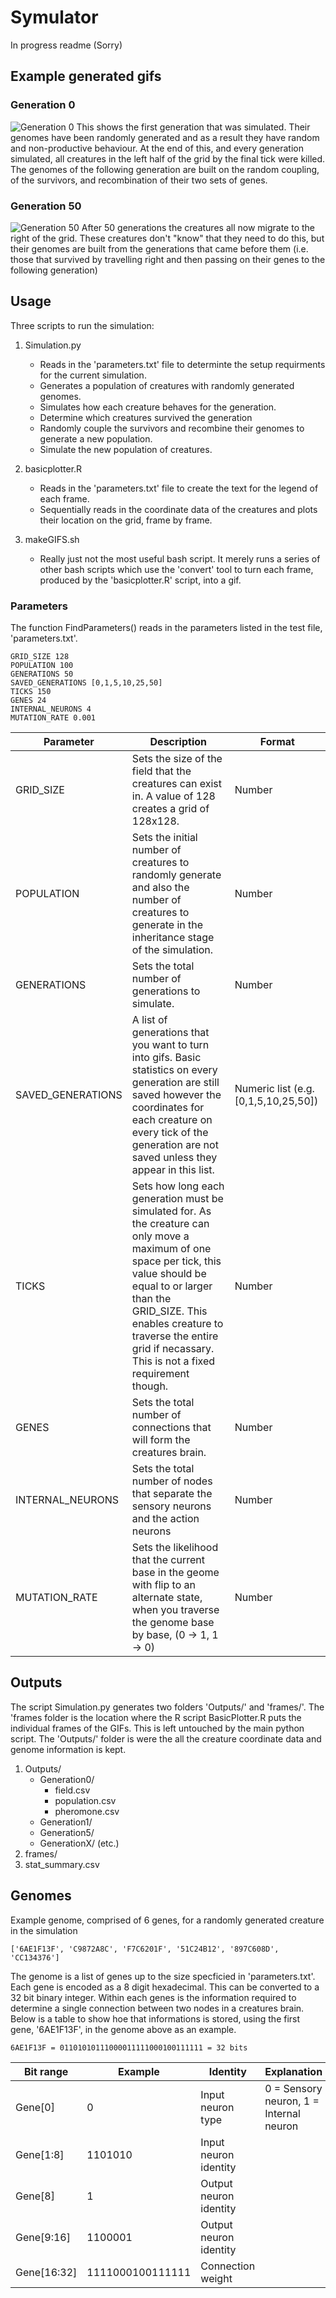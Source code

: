 # Symulator
In progress readme (Sorry)


## Example generated gifs
### Generation 0
![Generation 0](gifs/gen0_animated.gif)
This shows the first generation that was simulated. Their genomes have been randomly generated and as a result they have random and non-productive behaviour. At the end of this, and every generation simulated, all creatures in the left half of the grid by the final tick were killed. The genomes of the following generation are built on the random coupling, of the survivors, and recombination of their two sets of genes.
### Generation 50
![Generation 50](gifs/gen50_animated.gif)
After 50 generations the creatures all now migrate to the right of the grid. These creatures don't "know" that they need to do this, but their genomes are built from the generations that came before them (i.e. those that survived by travelling right and then passing on their genes to the following generation)


## Usage

Three scripts to run the simulation:

1. Simulation.py
   - Reads in the 'parameters.txt' file to determinte the setup requirments for the current simulation.
   - Generates a population of creatures with randomly generated genomes.
   - Simulates how each creature behaves for the generation.
   - Determine which creatures survived the generation
   - Randomly couple the survivors and recombine their genomes to generate a new population.
   - Simulate the new population of creatures.

2. basicplotter.R
   - Reads in the 'parameters.txt' file to create the text for the legend of each frame.
   - Sequentially reads in the coordinate data of the creatures and plots their location on the grid, frame by frame.
3. makeGIFS.sh
   - Really just not the most useful bash script. It merely runs a series of other bash scripts which use the 'convert' tool to turn each frame, produced by the 'basicplotter.R' script, into a gif.



### Parameters
The function FindParameters() reads in the parameters listed in the test file, 'parameters.txt'.

```
GRID_SIZE 128
POPULATION 100
GENERATIONS 50
SAVED_GENERATIONS [0,1,5,10,25,50]
TICKS 150
GENES 24
INTERNAL_NEURONS 4
MUTATION_RATE 0.001
```

| Parameter | Description | Format |
| --- | --- | -- |
| GRID_SIZE | Sets the size of the field that the creatures can exist in. A value of 128 creates a grid of 128x128. | Number |
| POPULATION | Sets the initial number of creatures to randomly generate and also the number of creatures to generate in the inheritance stage of the simulation. | Number |
| GENERATIONS | Sets the total number of generations to simulate. | Number |
| SAVED_GENERATIONS | A list of generations that you want to turn into gifs. Basic statistics on every generation are still saved however the coordinates for each creature on every tick of the generation are not saved unless they appear in this list.| Numeric list (e.g. [0,1,5,10,25,50]) |
| TICKS | Sets how long each generation must be simulated for. As the creature can only move a maximum of one space per tick, this value should be equal to or larger than the GRID_SIZE. This enables creature to traverse the entire grid if necassary. This is not a fixed requirement though. | Number |
| GENES | Sets the total number of connections that will form the creatures brain. | Number |
| INTERNAL_NEURONS | Sets the total number of nodes that separate the sensory neurons and the action neurons | Number |
| MUTATION_RATE | Sets the likelihood that the current base in the geome with flip to an alternate state, when you traverse the genome base by base, (0 -> 1, 1 -> 0) | Number |






## Outputs
The script Simulation.py generates two folders 'Outputs/' and 'frames/'. The 'frames folder is the location where the R script BasicPlotter.R puts the individual frames of the GIFs. This is left untouched by the main python script. The 'Outputs/' folder is were the all the creature coordinate data and  genome information is kept.

1. Outputs/
   - Generation0/
        - field.csv
        - population.csv
        - pheromone.csv
   - Generation1/
   - Generation5/
   - GenerationX/ (etc.)
2. frames/
3. stat_summary.csv



## Genomes

Example genome, comprised of 6 genes, for a randomly generated creature in the simulation
```
['6AE1F13F', 'C9872A8C', 'F7C6201F', '51C24B12', '897C608D', 'CC134376']
```


The genome is a list of genes up to the size specficied in 'parameters.txt'. Each gene is encoded as a 8 digit hexadecimal. This can be converted to a 32 bit binary integer. Within each genes is the information required to determine a single connection between two nodes in a creatures brain. Below is a table to show hoe that informations is stored, using the first gene, '6AE1F13F', in the genome above as an example.

```
6AE1F13F = 01101010111000011111000100111111 = 32 bits
```

| Bit range | Example | Identity | Explanation |
| -- | -- | -- | -- |
| Gene[0] | 0 | Input neuron type | 0 = Sensory neuron, 1 = Internal neuron |
| Gene[1:8] | 1101010 | Input neuron identity |  |
| Gene[8] | 1 | Output neuron identity |  |
| Gene[9:16] | 1100001 | Output neuron identity |  |
| Gene[16:32] | 1111000100111111 | Connection weight |  |

